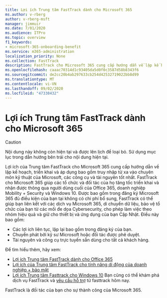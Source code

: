 ```yaml
---
title: Lợi ích Trung tâm FastTrack dành cho Microsoft 365
ms.author: v-rberg
author: v-rberg-msft
manager: jimmuir
ms.date: 7/01/2020
ms.audience: ITPro
ms.topic: overview
f1_keywords:
- microsoft-365-onboarding-benefit
ms.service: m365-administration
localization_priority: None
ms.collection: FastTrack
description: FastTrack cho Microsoft 365 cung cấp hướng dẫn về lập kế hoạch, triển khai và áp dụng bao gồm truy nhập từ xa vào chuyên môn kỹ thuật của Microsoft, thực hành tốt nhất, công cụ và tài nguyên. FastTrack cho Microsoft 365 giúp các tổ chức và đối tác của họ tăng tốc triển khai và nhận được thông qua người dùng cuối của Office 365, Windows 10 và tính di động của doanh nghiệp + bảo mật.
ms.openlocfilehash: caaac70314d1c93405da5d0f0c3587d58b8343f6
ms.sourcegitcommit: de2cc20b4ab297633cb254d42532719022bb8d99
ms.translationtype: MT
ms.contentlocale: vi-VN
ms.lasthandoff: 09/02/2020
ms.locfileid: "47338432"
---
```

# <a name="fasttrack-center-benefit-for-microsoft-365"></a>Lợi ích Trung tâm FastTrack dành cho Microsoft 365

> [!CAUTION]
> Nội dung này không còn hiện tại và được lên lịch để loại bỏ. Sử dụng mục lục trong dẫn hướng bên trái cho nội dung hiện tại.

Lợi ích của Trung tâm FastTrack cho Microsoft 365 cung cấp hướng dẫn về lập kế hoạch, triển khai và áp dụng bao gồm truy nhập từ xa vào chuyên môn kỹ thuật của Microsoft, các công cụ và tài nguyên tốt nhất. FastTrack cho Microsoft 365 giúp các tổ chức và đối tác của họ tăng tốc triển khai và nhận được thông qua người dùng cuối của Office 365, doanh nghiệp Mobility + Security và Windows 10. Được bao gồm trong đăng ký Microsoft 365 đủ điều kiện của bạn tại không có chi phí bổ sung, FastTrack có thể giúp bạn liên kết với các dịch vụ Microsoft 365, di chuyển dữ liệu, bảo vệ tổ chức của bạn từ các mối đe dọa Cybersecurity, cho phép làm việc theo nhóm hiệu quả và giữ cho thiết bị và ứng dụng của bạn Cập Nhật. Điều này bao gồm:

- Các lợi ích liên tục, lặp lại bao gồm trong đăng ký của bạn.
- Chuyển phát bởi kỹ sư Microsoft hoặc đối tác được phê duyệt.
- Tài nguyên và công cụ trực tuyến sẵn dùng cho tất cả khách hàng.
  
Để tìm hiểu thêm, hãy xem:

- [Lợi ích Trung tâm FastTrack dành cho Office 365](O365-fasttrack-benefit-for-office-365.md) 
- [Lợi ích của Trung tâm FastTrack cho tính năng di động của doanh nghiệp + bảo mật](EMS-fasttrack-benefit-for-EMS.md)
- [Lợi ích Trung tâm Fasttrack cho Windows 10](Win-10-fasttrack-benefit-for-Windows-10.md) Bạn cũng có thể khám phá dịch vụ FastTrack và [yêu cầu hỗ trợ](https://go.microsoft.com/fwlink/p/?LinkId=2003903) từ fasttrack hôm nay.

FastTrack là đối tác của bạn cho sự thành công của Microsoft 365.
  